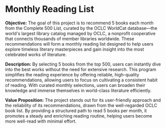 # Monthly Reading List

**Objective:** The goal of this project is to recommend 5 books each month from the Complete 500 List, curated by the OCLC WorldCat database—the world's largest library catalog managed by OCLC, a nonprofit cooperative that connects thousands of member libraries worldwide. These recommendations will form a monthly reading list designed to help users explore timeless literary masterpieces and gain insight into the most celebrated works of literature.

**Description:** By selecting 5 books from the top 500, users can instantly dive into the best works without the need for extensive research. This program simplifies the reading experience by offering reliable, high-quality recommendations, allowing users to focus on cultivating a consistent habit of reading. With curated monthly selections, users can broaden their knowledge and immerse themselves in world-class literature efficiently.

**Value Proposition:** The project stands out for its user-friendly approach and the reliability of its recommendations, drawn from the well-regarded OCLC book list. By providing a structured path to read 5 books per month, it promotes a steady and enriching reading routine, helping users become more well-read with minimal effort.
